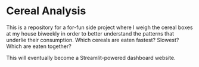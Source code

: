 # Cereal Analysis

This is a repository for a for-fun side project where I weigh the cereal boxes at my house biweekly in order to better understand the patterns that underlie their consumption. Which cereals are eaten fastest? Slowest? Which are eaten together?

This will eventually become a Streamlit-powered dashboard website.
